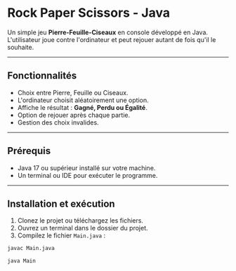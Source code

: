 # Rock Paper Scissors - Java

Un simple jeu **Pierre-Feuille-Ciseaux** en console développé en Java. L'utilisateur joue contre l'ordinateur et peut rejouer autant de fois qu'il le souhaite.

---

## Fonctionnalités

- Choix entre Pierre, Feuille ou Ciseaux.
- L'ordinateur choisit aléatoirement une option.
- Affiche le résultat : **Gagné, Perdu ou Égalité**.
- Option de rejouer après chaque partie.
- Gestion des choix invalides.

---

## Prérequis

- Java 17 ou supérieur installé sur votre machine.
- Un terminal ou IDE pour exécuter le programme.

---

## Installation et exécution

1. Clonez le projet ou téléchargez les fichiers.
2. Ouvrez un terminal dans le dossier du projet.
3. Compilez le fichier `Main.java` :

```bash
javac Main.java
```
```bash
java Main
```
